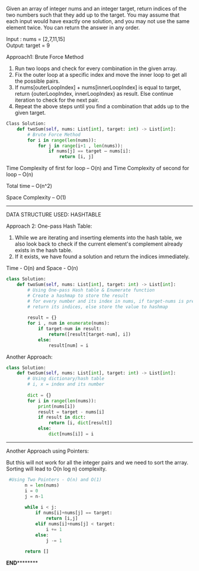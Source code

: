 
Given an array of integer nums and an integer target, return indices of the two numbers such that they add up to the target. 
You may assume that each input would have exactly one solution, and you may not use the same element twice.
You can return the answer in any order.

Input : nums = [2,7,11,15]                   
Output: target = 9

Approach1: Brute Force Method
1. Run two loops and check for every combination in the given array.
2. Fix the outer loop at a specific index and move the inner loop to get all the possible pairs.
3. If nums[outerLoopIndex] + nums[innerLoopIndex] is equal to target, return {outerLoopIndex, innerLoopIndex}  as result. Else continue iteration to check for the next pair.
4. Repeat the above steps until you find a combination that adds up to the given target.

```python
Class Solution:
    def twoSum(self, nums: List[int], target: int) -> List[int]:
        # Brute Force Method
        for i in range(len(nums)):
            for j in range(i+1 , len(nums)):
                if nums[j] == target – nums[i]:
                    return [i, j]
```

Time Complexity of first for loop – O(n) and Time Complexity of second for loop – O(n)

Total time – O(n^2)

Space Complexity – O(1)

***************************************************************************************************

DATA STRUCTURE USED: HASHTABLE

Approach 2: One-pass Hash Table: 

1. While we are iterating and inserting elements into the hash table, we also look back to check if the current element's complement already exists in the hash table. 
2. If it exists, we have found a solution and return the indices immediately.

 Time - O(n) and 
 Space - O(n)

```python
class Solution:
    def twoSum(self, nums: List[int], target: int) -> List[int]:
        # Using One-pass Hash table & Enumerate function
        # Create a hashmap to store the result
        # for every number and its index in nums, if target-nums is present in the result
        # return its indices, else store the value to hashmap
        
        result = {}
        for i , num in enumerate(nums):
            if target-num in result:
                return([result[target-num], i])
            else:
                result[num] = i 
```

Another Approach:

```python
class Solution:
    def twoSum(self, nums: List[int], target: int) -> List[int]:
        # Using dictionary/hash table
        # i, x = index and its number
        
        dict = {}
        for i in range(len(nums)):
            print(nums[i])
            result = target - nums[i]
            if result in dict:
                return [i, dict[result]]
            else:
                dict[nums[i]] = i
```
            
***************************************************************************
 
 Another Approach using Pointers: 
 
 But this will not work for all the integer pairs and we need to sort the array. Sorting will lead to O(n log n) complexity.

 ```python
  #Using Two Pointers - O(n) and O(1)
        n = len(nums)
        i = 0
        j = n-1
        
        while i < j:
            if nums[i]+nums[j] == target:
                return [i,j]
            elif nums[i]+nums[j] < target:
                i += 1
            else:
                j -= 1
                
        return []
 ```    
 ************************************END********************************************
